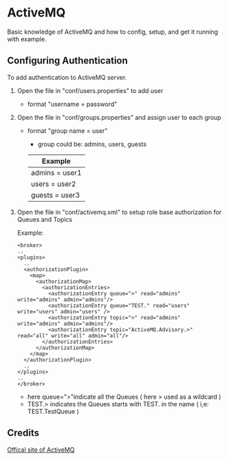 # ActiveMQ
Basic knowledge of ActiveMQ and how to config, setup, and get it running with example.

## Configuring Authentication
To add authentication to ActiveMQ server.

1. Open the file in "conf/users.properties" to add user
    - format "username = password"
2. Open the file in "conf/groups.properties" and assign user to each group
    - format "group name = user"
      -  group could be: admins, users, guests</br>
        
        |  Example      |
        |---------------|
        | admins = user1|
        | users = user2 |
        | guests = user3|

3. Open the file in "conf/activemq.xml" to setup role base authorization for Queues and Topics

    Example:
    ```
    <broker> 
    .. 
    <plugins> 
      .. 
      <authorizationPlugin> 
        <map> 
          <authorizationMap> 
            <authorizationEntries> 
              <authorizationEntry queue=">" read="admins" write="admins" admin="admins"/>
              <authorizationEntry queue="TEST." read="users" write="users" admin="users" />
              <authorizationEntry topic=">" read="admins" write="admins" admin="admins"/>
              <authorizationEntry topic="ActiveMQ.Advisory.>" read="all" write="all" admin="all"/> 
            </authorizationEntries> 
          </authorizationMap> 
        </map> 
      </authorizationPlugin> 
      .. 
    </plugins> 
    .. 
    </broker>
    ```
    * here queue=">"indicate all the Queues ( here > used as a wildcard )
    * TEST.> indicates the Queues starts with TEST.  in the name ( i,e: TEST.TestQueue )


## Credits
[Offical site of ActiveMQ](https://activemq.apache.org)